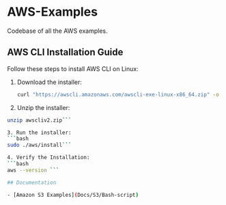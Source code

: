 # AWS-Examples
Codebase of all the AWS examples.

## AWS CLI Installation Guide

Follow these steps to install AWS CLI on Linux:

1. Download the installer:
   ```bash
   curl "https://awscli.amazonaws.com/awscli-exe-linux-x86_64.zip" -o "awscliv2.zip"

2. Unzip the installer:
```bash
unzip awscliv2.zip```

3. Run the installer:
```bash
sudo ./aws/install```

4. Verify the Installation:
```bash
aws --version ```

## Documentation

- [Amazon S3 Examples](Docs/S3/Bash-script)





